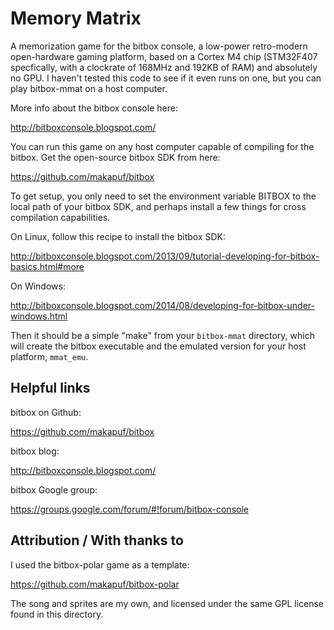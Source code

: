 # Memory Matrix

A memorization game for the bitbox console, a low-power retro-modern open-hardware 
gaming platform, based on a Cortex M4 chip (STM32F407 specfically, with a clockrate
of 168MHz and 192KB of RAM) and absolutely no GPU.  I haven't tested this code
to see if it even runs on one, but you can play bitbox-mmat on a host computer.

More info about the bitbox console here:

http://bitboxconsole.blogspot.com/

You can run this game on any host computer capable of compiling for the bitbox.  Get
the open-source bitbox SDK from here:

https://github.com/makapuf/bitbox

To get setup, you only need to set the environment variable BITBOX to the local path
of your bitbox SDK, and perhaps install a few things for cross compilation capabilities.

On Linux, follow this recipe to install the bitbox SDK:

http://bitboxconsole.blogspot.com/2013/09/tutorial-developing-for-bitbox-basics.html#more

On Windows:

http://bitboxconsole.blogspot.com/2014/08/developing-for-bitbox-under-windows.html

Then it should be a simple "make" from your `bitbox-mmat` directory, which will
create the bitbox executable and the emulated version for your host platform,
`mmat_emu`.


## Helpful links

bitbox on Github:

https://github.com/makapuf/bitbox

bitbox blog:  

http://bitboxconsole.blogspot.com/

bitbox Google group:

https://groups.google.com/forum/#!forum/bitbox-console


## Attribution / With thanks to

I used the bitbox-polar game as a template:

https://github.com/makapuf/bitbox-polar 

The song and sprites are my own, and licensed under 
the same GPL license found in this directory.
